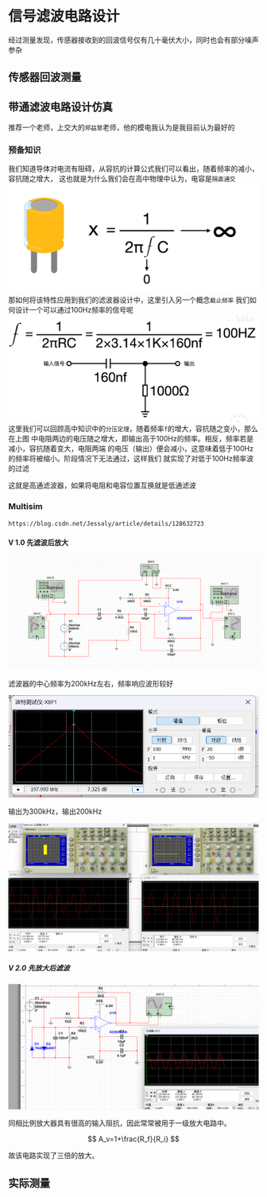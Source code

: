 # 信号滤波电路设计

经过测量发现，传感器接收到的回波信号仅有几十毫伏大小，同时也会有部分噪声参杂
## 传感器回波测量


## 带通滤波电路设计仿真
推荐一个老师，上交大的`郑益慧`老师，他的模电我认为是我目前认为最好的 
### 预备知识
我们知道导体对电流有阻碍，从容抗的计算公式我们可以看出，随着频率的减小，容抗随之增大，
这也就是为什么我们会在高中物理中认为，电容是`隔直通交`
![](\Picture\容抗.png)
那如何将该特性应用到我们的滤波器设计中，这里引入另一个概念`截止频率`
我们如何设计一个可以通过100Hz频率的信号呢
![](\Picture\截止频率.png)
这里我们可以回顾高中知识中的`分压定理`，随着频率`f`的增大，容抗随之变小，那么在上图
中电阻两边的电压随之增大，即输出高于100Hz的频率。相反，频率若是减小，容抗随着变大，电阻两端
的电压（输出）便会减小，这意味着低于100Hz的频率将被缩小。阶段情况下无法通过，这样我们
就实现了对低于100Hz频率波的过滤


这就是高通滤波器，如果将电阻和电容位置互换就是低通滤波


### Multisim
~~~
https://blog.csdn.net/Jessaly/article/details/128632723
~~~
#### V 1.0 先滤波后放大

![](\Picture\filter.png)

滤波器的中心频率为200kHz左右，频率响应波形较好

![](\Picture\频率响应.png)

输出为300kHz，输出200kHz

![](\Picture\filter-out.png)

##### V 2.0 先放大后滤波

![](\Picture\一级放大电路.png)

同相比例放大器具有很高的输入阻抗，因此常常被用于一级放大电路中。

$$ A_v=1+\frac{R_f}{R_i} $$

故该电路实现了三倍的放大。




## 实际测量